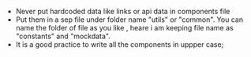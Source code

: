 * Never put hardcoded data like links or api data in components file
* Put them in a sep file under folder name "utils" or "common". You can name the folder of file as you like ,  heare i am keeping file name as "constants" and "mockdata".
* It is a good practice to write all the components in uppper case;